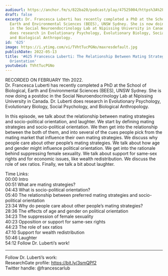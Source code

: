 ```yaml
---
audiourl: https://anchor.fm/s/822ba20/podcast/play/47525004/https%3A%2F%2Fd3ctxlq1ktw2nl.cloudfront.net%2Fstaging%2F2022-1-11%2F9efa4769-baf1-ef97-bec8-7584eadafb91.m4a
draft: false
excerpt: Dr. Francesca Luberti has recently completed a PhD at the School of Biological,
  Earth and Environmental Sciences (BEES), UNSW Sydney. She is now doing a postdoc
  in the Social Neuroendocrinology Lab at Nipissing University in Canada. Dr. Luberti
  does research in Evolutionary Psychology, Evolutionary Biology, Social Psychology,
  and Biological Anthropology.
id: '625'
image: https://i.ytimg.com/vi/TVhtTucPGNo/maxresdefault.jpg
publishDate: 2022-05-13
title: '#625 Francesca Luberti: The Relationship Between Mating Strategies and Socio-Political
  Orientation'
youtubeid: TVhtTucPGNo
---
```

<div class="timelinks">

RECORDED ON FEBRUARY 11th 2022.  
Dr. Francesca Luberti has recently completed a PhD at the School of Biological, Earth and Environmental Sciences (BEES), UNSW Sydney. She is now doing a postdoc in the Social Neuroendocrinology Lab at Nipissing University in Canada. Dr. Luberti does research in Evolutionary Psychology, Evolutionary Biology, Social Psychology, and Biological Anthropology.

In this episode, we talk about the relationship between mating strategies and socio-political orientation, and laughter. We start by defining mating strategies and socio-political orientation. We then get into the relationship between the both of them, and into several of the cues people pick from the mating market that influence their own mating strategies. We discuss why people care about other people’s mating strategies. We talk about how age and gender might influence political orientation. We get into the rationale behind suppressing female sexuality. We talk about support for same-sex rights and for economic issues, like wealth redistribution. We discuss the role of sex ratios. Finally, we talk a bit about laughter.

Time Links:  
<time>00:00</time> Intro  
<time>00:51</time> What are mating strategies?  
<time>04:43</time> What is socio-political orientation?  
<time>05:40</time> The relationship between preferred mating strategies and socio-political orientation  
<time>23:34</time> Why do people care about other people’s mating strategies?  
<time>28:36</time> The effects of age and gender on political orientation  
<time>34:23</time> The suppression of female sexuality  
<time>40:23</time> Opposition or support for same-sex rights  
<time>44:23</time> The role of sex ratios  
<time>47:10</time> Support for wealth redistribution  
<time>50:46</time> Laughter  
<time>54:12</time> Follow Dr. Luberti’s work!

---

Follow Dr. Luberti’s work:  
ResearchGate profile: https://bit.ly/3smQPf2  
Twitter handle: @francescarlub
</div>

